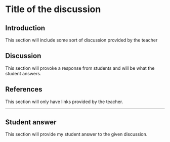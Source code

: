 # Title of the discussion

## Introduction

This section will include some sort of discussion provided by the teacher

## Discussion

This section will provoke a response from students and will be what the student answers.

## References

This section will only have links provided by the teacher.

---

## Student answer

This section will provide my student answer to the given discussion.
